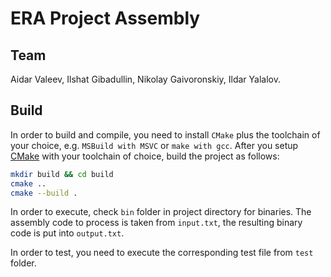 # ERA Project Assembly
## Team
Aidar Valeev, Ilshat Gibadullin, Nikolay Gaivoronskiy, Ildar Yalalov.

## Build

In order to build and compile, you need to install `CMake` plus the toolchain of your choice, e.g. `MSBuild with MSVC` or `make with gcc`. After you setup [CMake](https://cmake.org/install) with your toolchain of choice, build the project as follows:

```bash
mkdir build && cd build
cmake ..
cmake --build .
```

In order to execute, check `bin` folder in project directory for binaries. The assembly code to process is taken from `input.txt`, the resulting binary code is put into `output.txt`.

In order to test, you need to execute the corresponding test file from `test` folder.
